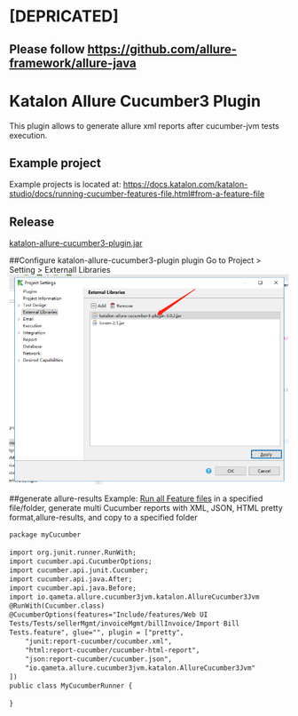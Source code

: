 # [DEPRICATED]
## Please follow https://github.com/allure-framework/allure-java
Katalon Allure Cucumber3 Plugin
=====================

This plugin allows to generate allure xml reports after cucumber-jvm tests execution.

## Example project
Example projects is located at: https://docs.katalon.com/katalon-studio/docs/running-cucumber-features-file.html#from-a-feature-file
## Release
 [katalon-allure-cucumber3-plugin.jar](https://github.com/spt110/katalon-allure-cucumber3-plugin/wiki/Release)

##Configure katalon-allure-cucumber3-plugin plugin Go to Project > Setting > Externall Libraries
![project-setting](project-setting.png)

##generate allure-results
Example: [Run all Feature files](https://docs.katalon.com/katalon-studio/docs/running-cucumber-features-file.html#from-a-feature-file) in a specified file/folder, generate multi Cucumber reports with XML, JSON, HTML pretty format,allure-results, and copy to a specified folder
```
package myCucumber

import org.junit.runner.RunWith;
import cucumber.api.CucumberOptions;
import cucumber.api.junit.Cucumber;
import cucumber.api.java.After;
import cucumber.api.java.Before;
import io.qameta.allure.cucumber3jvm.katalon.AllureCucumber3Jvm
@RunWith(Cucumber.class)
@CucumberOptions(features="Include/features/Web UI Tests/Tests/sellerMgmt/invoiceMgmt/billInvoice/Import Bill Tests.feature", glue="", plugin = ["pretty",
	"junit:report-cucumber/cucumber.xml",
	"html:report-cucumber/cucumber-html-report",
	"json:report-cucumber/cucumber.json",
	"io.qameta.allure.cucumber3jvm.katalon.AllureCucumber3Jvm"
])
public class MyCucumberRunner {

}
```